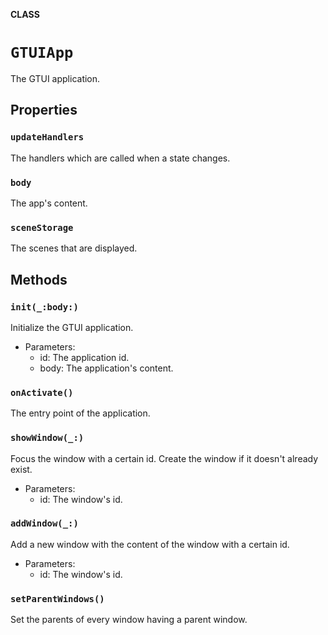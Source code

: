 **CLASS**

# `GTUIApp`

The GTUI application.

## Properties
### `updateHandlers`

The handlers which are called when a state changes.

### `body`

The app's content.

### `sceneStorage`

The scenes that are displayed.

## Methods
### `init(_:body:)`

Initialize the GTUI application.
- Parameters:
    - id: The application id.
    - body: The application's content.

### `onActivate()`

The entry point of the application.

### `showWindow(_:)`

Focus the window with a certain id. Create the window if it doesn't already exist.
- Parameters:
    - id: The window's id.

### `addWindow(_:)`

Add a new window with the content of the window with a certain id.
- Parameters:
    - id: The window's id.

### `setParentWindows()`

Set the parents of every window having a parent window.
